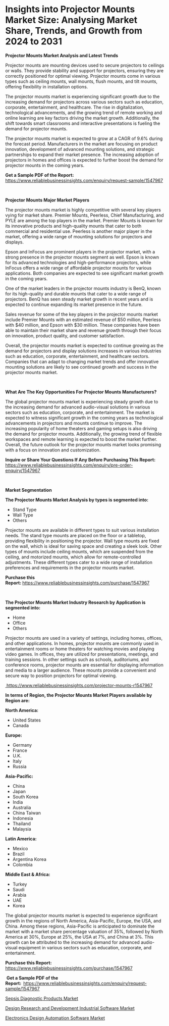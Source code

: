 <p><h1>Insights into Projector Mounts Market Size: Analysing Market Share, Trends, and Growth from 2024 to 2031</h1></p><p><strong>Projector Mounts Market Analysis and Latest Trends</strong></p>
<p><p>Projector mounts are mounting devices used to secure projectors to ceilings or walls. They provide stability and support for projectors, ensuring they are correctly positioned for optimal viewing. Projector mounts come in various types such as ceiling mounts, wall mounts, flush mounts, and tilt mounts, offering flexibility in installation options.</p><p>The projector mounts market is experiencing significant growth due to the increasing demand for projectors across various sectors such as education, corporate, entertainment, and healthcare. The rise in digitalization, technological advancements, and the growing trend of remote working and online learning are key factors driving the market growth. Additionally, the shift towards smart classrooms and interactive presentations is fueling the demand for projector mounts.</p><p>The projector mounts market is expected to grow at a CAGR of 9.6% during the forecast period. Manufacturers in the market are focusing on product innovation, development of advanced mounting solutions, and strategic partnerships to expand their market presence. The increasing adoption of projectors in homes and offices is expected to further boost the demand for projector mounts in the coming years.</p></p>
<p><strong>Get a Sample PDF of the Report:&nbsp;</strong> <a href="https://www.reliablebusinessinsights.com/enquiry/request-sample/1547967">https://www.reliablebusinessinsights.com/enquiry/request-sample/1547967</a></p>
<p>&nbsp;</p>
<p><strong>Projector Mounts Major Market Players</strong></p>
<p><p>The projector mounts market is highly competitive with several key players vying for market share. Premier Mounts, Peerless, Chief Manufacturing, and PYLE are among the top players in the market. Premier Mounts is known for its innovative products and high-quality mounts that cater to both commercial and residential use. Peerless is another major player in the market, offering a wide range of mounting solutions for projectors and displays.</p><p>Epson and InFocus are prominent players in the projector market, with a strong presence in the projector mounts segment as well. Epson is known for its advanced technologies and high-performance projectors, while InFocus offers a wide range of affordable projector mounts for various applications. Both companies are expected to see significant market growth in the coming years.</p><p>One of the market leaders in the projector mounts industry is BenQ, known for its high-quality and durable mounts that cater to a wide range of projectors. BenQ has seen steady market growth in recent years and is expected to continue expanding its market presence in the future.</p><p>Sales revenue for some of the key players in the projector mounts market include Premier Mounts with an estimated revenue of $50 million, Peerless with $40 million, and Epson with $30 million. These companies have been able to maintain their market share and revenue growth through their focus on innovation, product quality, and customer satisfaction.</p><p>Overall, the projector mounts market is expected to continue growing as the demand for projectors and display solutions increases in various industries such as education, corporate, entertainment, and healthcare sectors. Companies that can adapt to changing market trends and offer innovative mounting solutions are likely to see continued growth and success in the projector mounts market.</p></p>
<p>&nbsp;</p>
<p><strong>What Are The Key Opportunities For Projector Mounts Manufacturers?</strong></p>
<p><p>The global projector mounts market is experiencing steady growth due to the increasing demand for advanced audio-visual solutions in various sectors such as education, corporate, and entertainment. The market is expected to witness significant growth in the coming years as technological advancements in projectors and mounts continue to improve. The increasing popularity of home theaters and gaming setups is also driving the demand for projector mounts. Additionally, the growing trend of flexible workspaces and remote learning is expected to boost the market further. Overall, the future outlook for the projector mounts market looks promising with a focus on innovation and customization.</p></p>
<p><strong>Inquire or Share Your Questions If Any Before Purchasing This Report:</strong> <a href="https://www.reliablebusinessinsights.com/enquiry/pre-order-enquiry/1547967">https://www.reliablebusinessinsights.com/enquiry/pre-order-enquiry/1547967</a></p>
<p>&nbsp;</p>
<p><strong>Market Segmentation</strong></p>
<p><strong>The Projector Mounts Market Analysis by types is segmented into:</strong></p>
<p><ul><li>Stand Type</li><li>Wall Type</li><li>Others</li></ul></p>
<p><p>Projector mounts are available in different types to suit various installation needs. The stand type mounts are placed on the floor or a tabletop, providing flexibility in positioning the projector. Wall type mounts are fixed on the wall, which is ideal for saving space and creating a sleek look. Other types of mounts include ceiling mounts, which are suspended from the ceiling, and motorized mounts, which allow for remote-controlled adjustments. These different types cater to a wide range of installation preferences and requirements in the projector mounts market.</p></p>
<p><strong>Purchase this Report:&nbsp;</strong><a href="https://www.reliablebusinessinsights.com/purchase/1547967">https://www.reliablebusinessinsights.com/purchase/1547967</a></p>
<p>&nbsp;</p>
<p><strong>The Projector Mounts Market Industry Research by Application is segmented into:</strong></p>
<p><ul><li>Home</li><li>Office</li><li>Others</li></ul></p>
<p><p>Projector mounts are used in a variety of settings, including homes, offices, and other applications. In homes, projector mounts are commonly used in entertainment rooms or home theaters for watching movies and playing video games. In offices, they are utilized for presentations, meetings, and training sessions. In other settings such as schools, auditoriums, and conference rooms, projector mounts are essential for displaying information and media to a larger audience. These mounts provide a convenient and secure way to position projectors for optimal viewing.</p></p>
<p><a href="https://www.reliablebusinessinsights.com/projector-mounts-r1547967">&nbsp;https://www.reliablebusinessinsights.com/projector-mounts-r1547967</a></p>
<p><strong>In terms of Region, the Projector Mounts Market Players available by Region are:</strong></p>
<p>
    <p> <strong> North America: </strong>
        <ul>
            <li>United States</li>
            <li>Canada</li>
        </ul>
        </p> 
    <p> <strong> Europe: </strong>
        <ul>
            <li>Germany</li>
            <li>France</li>
            <li>U.K.</li>
            <li>Italy</li>
            <li>Russia</li>
        </ul>
        </p> 
    <p> <strong> Asia-Pacific: </strong>
        <ul>
            <li>China</li>
            <li>Japan</li>
            <li>South Korea</li>
            <li>India</li>
            <li>Australia</li>
            <li>China Taiwan</li>
            <li>Indonesia</li>
            <li>Thailand</li>
            <li>Malaysia</li>
        </ul>
        </p> 
    <p> <strong> Latin America: </strong>
        <ul>
            <li>Mexico</li>
            <li>Brazil</li>
            <li>Argentina Korea</li>
            <li>Colombia</li>
        </ul>
        </p> 
    <p> <strong> Middle East & Africa: </strong>
        <ul>
            <li>Turkey</li>
            <li>Saudi</li>
            <li>Arabia</li>
            <li>UAE</li>
            <li>Korea</li>
        </ul>
    </p>
    </p>
<p><p>The global projector mounts market is expected to experience significant growth in the regions of North America, Asia-Pacific, Europe, the USA, and China. Among these regions, Asia-Pacific is anticipated to dominate the market with a market share percentage valuation of 35%, followed by North America at 30%, Europe at 25%, the USA at 7%, and China at 3%. This growth can be attributed to the increasing demand for advanced audio-visual equipment in various sectors such as education, corporate, and entertainment.</p></p>
<p><strong>Purchase this Report: </strong><a href="https://www.reliablebusinessinsights.com/purchase/1547967">https://www.reliablebusinessinsights.com/purchase/1547967</a></p>
<p>&nbsp;<strong>Get a Sample PDF of the Report:&nbsp;&nbsp;</strong><a href="https://www.reliablebusinessinsights.com/enquiry/request-sample/1547967">https://www.reliablebusinessinsights.com/enquiry/request-sample/1547967</a></p>
<p><strong></strong></p>
<p><p><a href="https://view.publitas.com/reportprime-1/sepsis-diagnostic-products-market-a-global-and-regional-analysis-focus-on-region-country-level-analysis-and-competitive-landscape/">Sepsis Diagnostic Products Market</a></p><p><a href="https://github.com/rslnowrouzi/Market-Research-Report-List-1/blob/main/design-research-and-development-industrial-software-market.md">Design Research and Development Industrial Software Market</a></p><p><a href="https://github.com/LiamKanenood/Market-Research-Report-List-1/blob/main/electronics-design-automation-software-market.md">Electronics Design Automation Software Market</a></p></p>